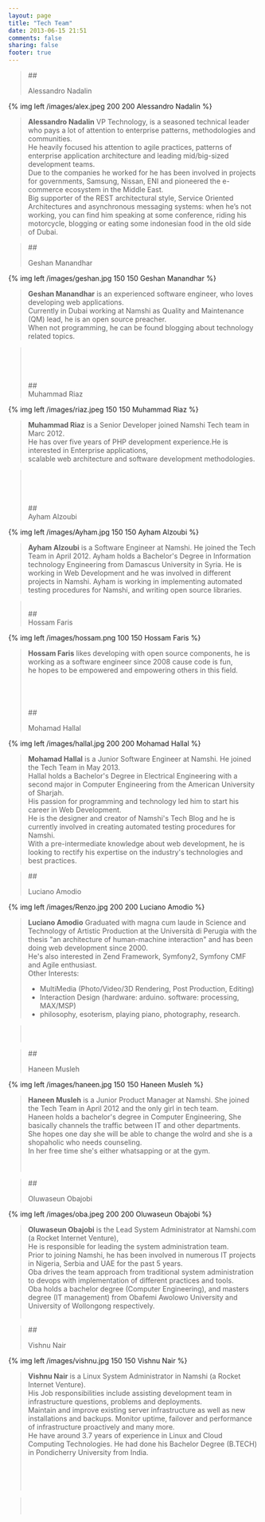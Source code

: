 ```yaml
---
layout: page
title: "Tech Team"
date: 2013-06-15 21:51
comments: false
sharing: false
footer: true
---
```

>##<div id="Alessandro Nadalin">Alessandro Nadalin</div>
>
{% img left /images/alex.jpeg 200 200 Alessandro Nadalin %}
>
>**Alessandro Nadalin** VP Technology, is a seasoned technical leader who pays a lot of attention to enterprise patterns, methodologies and communities.<br />
>He heavily focused his attention to agile practices, patterns of enterprise application architecture and leading mid/big-sized development teams.<br />
>Due to the companies he worked for he has been involved in projects for governments, Samsung, Nissan, ENI and pioneered the e-commerce ecosystem in the Middle East.<br />
>Big supporter of the REST architectural style, Service Oriented Architectures and asynchronous messaging systems: when he’s not working, you can find him speaking at some conference, riding his motorcycle, blogging or eating some indonesian food in the old side of Dubai.<br />


>##<div id="Geshan Manandhar">Geshan Manandhar</div>
>
{% img left /images/geshan.jpg 150 150 Geshan Manandhar %}
>
>**Geshan Manandhar** is an experienced software engineer, who loves developing web applications. <br />
>Currently in Dubai working at Namshi as Quality and Maintenance (QM) lead, he is an open source preacher. <br />
>When not programming, he can be found blogging about technology related topics.<br />


><br />
><br />
><br />
><br />
>##<div id="Muhammad Riaz">Muhammad Riaz</div>
>
{% img left /images/riaz.jpeg 150 150 Muhammad Riaz %}
>
>**Muhammad Riaz** is a Senior Developer joined Namshi Tech team in Marc 2012.<br />
>He has over five years of PHP development experience.He is interested in Enterprise applications,<br />
>scalable web architecture and software development methodologies.<br />


><br />
><br />
><br />
><br />
>##<div id="Ayham Alzoubi">Ayham Alzoubi</div>
>
{% img left /images/Ayham.jpg 150 150 Ayham Alzoubi %}
>
>**Ayham Alzoubi** is a Software Engineer at Namshi. He joined the Tech Team in April 2012.
Ayham holds a Bachelor's Degree in Information technology Engineering from Damascus University in Syria.
He is working in Web Development and he was involved in different projects in Namshi.
Ayham is working in implementing automated testing procedures for Namshi, and writing open source libraries.

><br />
>##<div id="Hossam Faris">Hossam Faris</div>
>
{% img left /images/hossam.png 100 150 Hossam Faris %}
>
>**Hossam Faris** likes developing with open source components, he is working as a software engineer since 2008 cause code is fun, <br />
>he hopes to be empowered and empowering others in this field.<br />
><br />
><br />
><br />
><br />
>##<div id="Mohamad Hallal">Mohamad Hallal</div>
>
{% img left /images/hallal.jpg 200 200 Mohamad Hallal %}
>
>**Mohamad Hallal** is a Junior Software Engineer at Namshi. He joined the Tech Team in May 2013.<br />
>Hallal holds a Bachelor's Degree in Electrical Engineering with a second major in Computer Engineering
>from the American University of Sharjah.<br />
>His passion for programming and technology led him to start his career in Web Development.</br>
>He is the designer and creator of Namshi's Tech Blog and he is currently involved in creating automated
>testing procedures for Namshi.</br>
>With a pre-intermediate knowledge about web development, he is looking to rectify his expertise on the industry's technologies and best practices.</br>


>##<div id="Luciano Amodio">Luciano Amodio</div>
>
{% img left /images/Renzo.jpg 200 200 Luciano Amodio %}
>
>**Luciano Amodio**  Graduated with magna cum laude in Science and Technology of Artistic Production at the Università di Perugia with the</br>
>thesis "an architecture of human-machine interaction" and has been doing web development since 2000.</br>
> He's also interested in Zend Framework, Symfony2, Symfony CMF and Agile enthusiast.</br>
>Other Interests:</br>
>- MultiMedia (Photo/Video/3D Rendering, Post Production, Editing)</br>
>- Interaction Design (hardware: arduino. software: processing, MAX/MSP)</br>
>- philosophy, esoterism, playing piano, photography, research.</br>

><br />
><br />

>##<div id="Haneen Musleh">Haneen Musleh</div>
>
{% img left /images/haneen.jpg 150 150 Haneen Musleh %}
>
>**Haneen Musleh** is a Junior Product Manager at Namshi. She joined the Tech Team in April 2012 and the only girl in tech team.<br />
>Haneen holds a bachelor's degree in Computer Engineering, She basically channels the traffic between IT and other departments. <br />
>She hopes one day she will be able to change the wolrd and she is a shopaholic who needs counseling. <br />
>In her free time she's either whatsapping or at the gym.<br />
><br />
><br />

>##<div id="Oluwaseun Obajobi">Oluwaseun Obajobi</div>
>
{% img left /images/oba.jpeg 200 200 Oluwaseun Obajobi %}
>
>**Oluwaseun Obajobi** is the Lead System Administrator at Namshi.com (a Rocket Internet Venture), <br />
>He is responsible for leading the system administration team. <br />
>Prior to joining Namshi, he has been involved in numerous IT projects in Nigeria, Serbia and UAE for the past 5 years.<br />
>Oba drives the team approach from traditional system administration to devops with implementation of different practices and tools.<br />
>Oba holds a bachelor degree (Computer Engineering), and  masters degree (IT management) from Obafemi Awolowo University and University of Wollongong respectively.<br />
><br />

>##<div id="Vishnu Nair">Vishnu Nair</div>
>
{% img left /images/vishnu.jpg 150 150 Vishnu Nair %}
>
>**Vishnu Nair** is a Linux System Administrator in Namshi (a Rocket Internet Venture). <br />
>His Job responsibilities include assisting development team in infrastructure questions, problems and deployments. <br />
>Maintain and improve existing server infrastructure as well as new installations and backups. Monitor uptime, failover and performance of infrastructure proactively and many more.<br />
>He have around 3.7 years of experience in Linux and Cloud Computing Technologies. He had done his Bachelor Degree (B.TECH) in Pondicherry University from India.<br />
><br />
><br />
><br />
><br />

><br />
><br />


